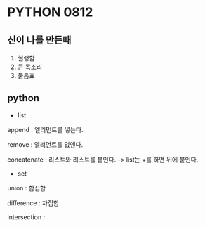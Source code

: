 # PYTHON 0812

## 신이 나를 만든때

1. 헐랭함
2. 큰 목소리
3. 물음표


## python

* list

append : 엘리먼트를 넣는다.

remove : 엘리먼트를 없앤다.

concatenate : 리스트와 리스트를 붙인다.
-> list는 +를 하면 뒤에 붙인다.

* set

union : 합집합

difference : 차집합

intersection : 